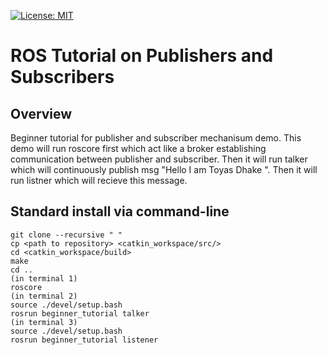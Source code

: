 [![License: MIT](https://img.shields.io/badge/License-MIT-green.svg)](https://github.com/ToyasDhake/beginner_tutorials/blob/Week10_HW/LICENSE.txt)
# ROS Tutorial on Publishers and Subscribers

## Overview

Beginner tutorial for publisher and subscriber mechanisum demo. 
This demo will run roscore first which act like a broker establishing 
communication between publisher and subscriber. Then it will run talker which 
will continuously publish msg "Hello I am Toyas Dhake <count>". Then it will run
listner which will recieve this message.

## Standard install via command-line

```
git clone --recursive " "
cp <path to repository> <catkin_workspace/src/>
cd <catkin_workspace/build>
make
cd ..
(in terminal 1)
roscore
(in terminal 2)
source ./devel/setup.bash
rosrun beginner_tutorial talker
(in terminal 3)
source ./devel/setup.bash
rosrun beginner_tutorial listener
```

